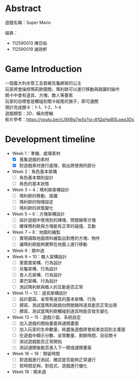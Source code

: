 # Abstract

遊戲名稱：Super Mario

組員：

- 112590013 陳岱佑
- 112590019 謝政軒

# Game Introduction

一個義大利水管工去救被烏龜綁架的公主
<br>
玩家將會操控瑪莉歐闖關，瑪利歐可以進行移動與跳躍的操作
<br>
關卡中會有道具、方塊、敵人等要素
<br>
玩家的目標會是觸碰到關卡結尾的旗子，即可通關
<br>
預計完成關卡：1-1、1-2、1-4
<br>
遊戲類型：2D、橫向卷軸
<br>
影片參考：https://youtu.be/rLl9XBg7wSs?si=81QsHajB5Lpea3Ds

# Development timeline
- Week 1：準備、處理素材
  - [x] 蒐集遊戲的素材
  - [x] 對遊戲素材進行處理，取出將使用的部分
- Week 2：角色基本架構
  - [ ] 角色基本類別設計
  - [ ] 角色的基本狀態
- Week 3 ~ 4：瑪利歐架構設計
  - [ ] 瑪利歐的移動、跳躍
  - [ ] 瑪利歐的物理設定
  - [ ] 瑪利歐的狀態變化
- Week 5 ~ 6：方塊架構設計
  - [ ] 設計遊戲中使用到的磚塊、問號箱等方塊
  - [ ] 確保瑪利歐與方塊能有正常的碰撞、互動
- Week 7 ~ 8：地圖的繪製
  - [ ] 實現讀取地圖資料繪製出對應的方塊、物件
  - [ ] 讓瑪利歐能夠實際在地圖上進行移動
- Week 9：期中週
- Week 9 ~ 10：敵人架構設計
  - [ ] 栗寶寶架構、行為設計
  - [ ] 烏龜架構、行為設計
  - [ ] 食人花架構、行為設計
  - [ ] 庫巴架構、行為設計
  - [ ] 測試瑪利歐與敵人的互動是否正常
- Week 11 ~ 12：道具架構設計
  - [ ] 設計蘑菇、金幣等道具的基本架構、行為
  - [ ] 撰寫、測試當瑪利歐跳向問號箱時道具能否正常出現
  - [ ] 撰寫、測試當瑪利歐觸碰到道具時能否發生變化
- Week 13 ~ 15：遊戲介面、系統設定
  - [ ] 加入遊戲的開始畫面與通關畫面
  - [ ] 加入玩家的生命數量，耗盡後遊戲將會結束並回到主畫面
  - [ ] 在遊戲中顯示分數、金幣數量、剩餘時間、目前關卡
  - [ ] 測試遊戲能否正常開始
  - [ ] 測試通關後能否進入下一關或通關畫面
- Week 16 ~ 18：預留時間
  - [ ] 對遊戲進行測試、確認是否能夠正常運行
  - [ ] 若時間足夠，對程式、遊戲進行優化
- Week 18：期末週
